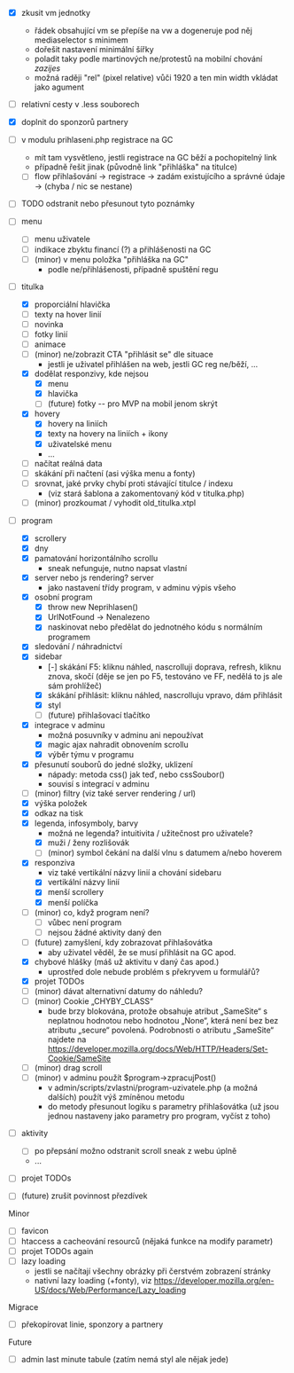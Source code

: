 - [x] zkusit vm jednotky
    - řádek obsahující vm se přepíše na vw a dogeneruje pod něj mediaselector s minimem
    - dořešit nastavení minimální šířky
    - poladit taky podle martinových ne/protestů na mobilní chování _zazijes_
    - možná raději "rel" (pixel relative) vůči 1920 a ten min width vkládat jako agument
- [ ] relativní cesty v .less souborech
- [x] doplnit do sponzorů partnery
- [ ] v modulu prihlaseni.php registrace na GC
    - mít tam vysvětleno, jestli registrace na GC běží a pochopitelný link
    - případně řešit jinak (původně link "přihláška" na titulce)
    - [ ] flow přihlašování -> registrace -> zadám existujícího a správné údaje -> (chyba / nic se nestane)
- [ ] TODO odstranit nebo přesunout tyto poznámky

- [ ] menu
    - [ ] menu uživatele
    - [ ] indikace zbyktu financí (?) a přihlášenosti na GC
    - [ ] (minor) v menu položka "přihláška na GC"
        - podle ne/přihlášenosti, případně spuštění regu

- [ ] titulka
    - [x] proporciální hlavička
    - [ ] texty na hover linií
    - [ ] novinka
    - [ ] fotky linií
    - [ ] animace
    - [ ] (minor) ne/zobrazit CTA "přihlásit se" dle situace
        - jestli je uživatel přihlášen na web, jestli GC reg ne/běží, ...
    - [x] dodělat responzivy, kde nejsou
        - [x] menu
        - [x] hlavička
        - [ ] (future) fotky -- pro MVP na mobil jenom skrýt
    - [x] hovery
        - [x] hovery na liniích
        - [x] texty na hovery na liniích + ikony
        - [x] uživatelské menu
        - ...
    - [ ] načítat reálná data
    - [ ] skákání při načtení (asi výška menu a fonty)
    - [ ] srovnat, jaké prvky chybí proti stávající titulce / indexu
        - (viz stará šablona a zakomentovaný kód v titulka.php)
    - [ ] (minor) prozkoumat / vyhodit old_titulka.xtpl

- [ ] program
    - [x] scrollery
    - [x] dny
    - [x] pamatování horizontálního scrollu
        - sneak nefunguje, nutno napsat vlastní
    - [x] server nebo js rendering? server
        - jako nastavení třídy program, v adminu výpis všeho
    - [x] osobní program
        - [x] throw new Neprihlasen()
        - [x] UrlNotFound -> Nenalezeno
        - [x] naskinovat nebo předělat do jednotného kódu s normálním programem
    - [x] sledování / náhradnictví
    - [x] sidebar
        - [-] skákání F5: kliknu náhled, nascrolluji doprava, refresh, kliknu znova, skočí (děje se jen po F5, testováno ve FF, nedělá to js ale sám prohlížeč)
        - [x] skákání přihlásit: kliknu náhled, nascrolluju vpravo, dám přihlásit
        - [x] styl
        - [ ] (future) přihlašovací tlačítko
    - [x] integrace v adminu
        - možná posuvníky v adminu ani nepoužívat
        - [x] magic ajax nahradit obnovením scrollu
        - [x] výběr týmu v programu
    - [x] přesunutí souborů do jedné složky, uklizení
        - nápady: metoda css() jak teď, nebo cssSoubor()
        - souvisí s integrací v adminu
    - [ ] (minor) filtry (viz také server rendering / url)
    - [x] výška položek
    - [x] odkaz na tisk
    - [x] legenda, infosymboly, barvy
        - možná ne legenda? intuitivita / užitečnost pro uživatele?
        - [x] muži / ženy rozlišovák
        - [ ] (minor) symbol čekání na další vlnu s datumem a/nebo hoverem
    - [x] responziva
        - viz také vertikální názvy linií a chování sidebaru
        - [x] vertikální názvy linií
        - [x] menší scrollery
        - [x] menší políčka
    - [ ] (minor) co, když program není?
        - [ ] vůbec není program
        - [ ] nejsou žádné aktivity daný den
    - [ ] (future) zamyšlení, kdy zobrazovat přihlašovátka
        - aby uživatel věděl, že se musí přihlásit na GC apod.
    - [x] chybové hlášky (máš už aktivitu v daný čas apod.)
        - uprostřed dole nebude problém s překryvem u formulářů?
    - [x] projet TODOs
    - [ ] (minor) dávat alternativní datumy do náhledu?
    - [ ] (minor) Cookie „CHYBY_CLASS“
        - bude brzy blokována, protože obsahuje atribut „SameSite“ s neplatnou hodnotou nebo hodnotou „None“, která není bez bez atributu „secure“ povolená. Podrobnosti o atributu „SameSite“ najdete na https://developer.mozilla.org/docs/Web/HTTP/Headers/Set-Cookie/SameSite
    - [ ] (minor) drag scroll
    - [ ] (minor) v adminu použít $program->zpracujPost()
        - v admin/scripts/zvlastni/program-uzivatele.php (a možná dalších) použít výš zmíněnou metodu
        - do metody přesunout logiku s parametry přihlašovátka (už jsou jednou nastaveny jako parametry pro program, vyčíst z toho)

- [ ] aktivity
    - [ ] po přepsání možno odstranit scroll sneak z webu úplně
    - ...

- [ ] projet TODOs
- [ ] (future) zrušit povinnost přezdívek

Minor

- [ ] favicon
- [ ] htaccess a cacheování resourců (nějaká funkce na modify parametr)
- [ ] projet TODOs again
- [ ] lazy loading
    - jestli se načítají všechny obrázky při čerstvém zobrazení stránky
    - nativní lazy loading (+fonty), viz https://developer.mozilla.org/en-US/docs/Web/Performance/Lazy_loading

Migrace

- [ ] překopírovat linie, sponzory a partnery

Future

- [ ] admin last minute tabule (zatím nemá styl ale nějak jede)
